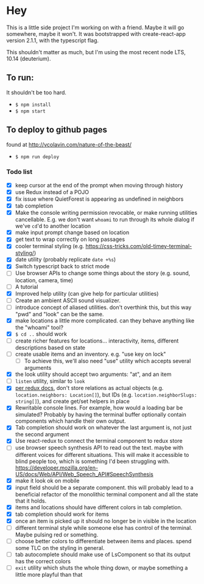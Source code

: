 # Hey

This is a little side project I'm working on with a friend. Maybe it will go somewhere, maybe it won't. It was bootstrapped with create-react-app version 2.1.1, with the typescript flag.

This shouldn't matter as much, but I'm using the most recent node LTS, 10.14 (deuterium).

## To run:

It shouldn't be too hard.

-   `$ npm install`
-   `$ npm start`

## To deploy to github pages

found at http://vcolavin.com/nature-of-the-beast/

-   `$ npm run deploy`

### Todo list

-   [x] keep cursor at the end of the prompt when moving through history
-   [x] use Redux instead of a POJO
-   [x] fix issue where QuietForest is appearing as undefined in neighbors
-   [x] tab completion
-   [x] Make the console writing permission revocable, or make running utilities cancellable. E.g. we don't want `whoami` to run through its whole dialog if we've `cd`'d to another location
-   [x] make input prompt change based on location
-   [x] get text to wrap correctly on long passages
-   [x] cooler terminal styling (e.g. https://css-tricks.com/old-timey-terminal-styling/)
-   [x] date utility (probably replicate `date +%s`)
-   [x] Switch typescript back to strict mode
-   [ ] Use browser APIs to change some things about the story (e.g. sound, location, camera, time)
-   [ ] A tutorial
-   [x] Improved help utility (can give help for particular utilities)
-   [ ] Create an ambient ASCII sound visualizer.
-   [ ] introduce concept of aliased utilities. don't overthink this, but this way "pwd" and "look" can be the same.
-   [x] make locations a little more complicated. can they behave anything like the "whoami" tool?
-   [x] `$ cd ..` should work
-   [ ] create richer features for locations... interactivity, items, different descriptions based on state
-   [ ] create usable items and an inventory. e.g. "use key on lock"
    -   [ ] To achieve this, we'll also need "use" utility which accepts several arguments
-   [x] the look utility should accept two arguments: "at", and an item
-   [ ] `listen` utility, similar to `look`
-   [x] [per redux docs](https://redux.js.org/basics/reducers#note-on-relationships), don't store relations as actual objects (e.g. `location.neighbors: Location[]`), but IDs (e.g. `location.neighborSlugs: string[]`), and create get/set helpers in place
-   [x] Rewritable console lines. For example, how would a loading bar be simulated? Probably by having the terminal buffer optionally contain components which handle their own output.
-   [x] Tab completion should work on whatever the last argument is, not just the second argument
-   [x] Use react-redux to connect the terminal component to redux store
-   [ ] use browser speech synthesis API to read out the text. maybe with different voices for different situations. This will make it accessible to blind people too, which is something I'd been struggling with. https://developer.mozilla.org/en-US/docs/Web/API/Web_Speech_API#SpeechSynthesis
-   [x] make it look ok on mobile
-   [x] input field should be a separate component. this will probably lead to a beneficial refactor of the monolithic terminal component and all the state that it holds.
-   [x] items and locations should have different colors in tab completion.
-   [x] tab completion should work for items
-   [x] once an item is picked up it should no longer be in visible in the location
-   [ ] different terminal style while someone else has control of the terminal. Maybe pulsing red or something.
-   [ ] choose better colors to differentiate between items and places. spend some TLC on the styling in general.
-   [ ] tab autocomplete should make use of LsComponent so that its output has the correct colors
-   [ ] `exit` utility which shuts the whole thing down, or maybe something a little more playful than that
